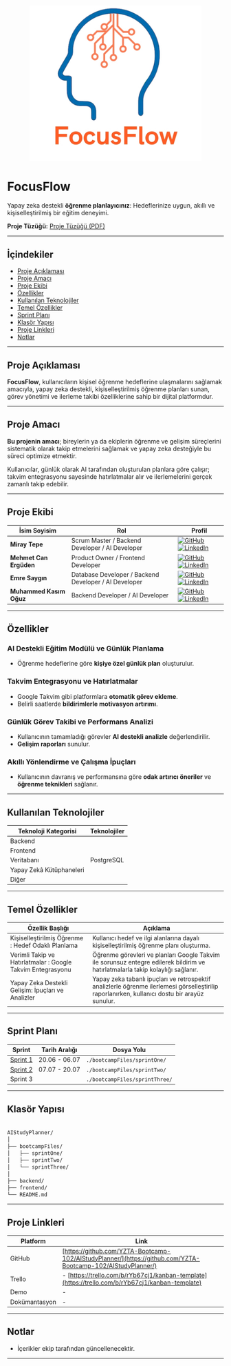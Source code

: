 
<p align="center">
  <img src="./ProjectFiles/FocusFlowLogo.jpg" alt="FocusFlow Logo" width="400"/>
</p>

# FocusFlow

Yapay zeka destekli **öğrenme planlayıcınız**: Hedeflerinize uygun, akıllı ve kişiselleştirilmiş bir eğitim deneyimi.

**Proje Tüzüğü:** [Proje Tüzüğü (PDF)](./ProjectFiles/FocusFlowProjeTüzüğü.pdf)

---

## İçindekiler
- [Proje Açıklaması](#proje-açıklaması)
- [Proje Amacı](#proje-amacı)
- [Proje Ekibi](#proje-ekibi)
- [Özellikler](#özellikler)
- [Kullanılan Teknolojiler](#kullanılan-teknolojiler)
- [Temel Özellikler](#temel-özellikler)
- [Sprint Planı](#sprint-planı)
- [Klasör Yapısı](#klasör-yapısı)
- [Proje Linkleri](#proje-linkleri)
- [Notlar](#notlar)

---

## Proje Açıklaması

**FocusFlow**, kullanıcıların kişisel öğrenme hedeflerine ulaşmalarını sağlamak amacıyla, yapay
 zeka destekli, kişiselleştirilmiş öğrenme planları sunan, görev yönetimi ve ilerleme
 takibi özelliklerine sahip bir dijital platformdur.

---

## Proje Amacı

**Bu projenin amacı**; bireylerin ya da ekiplerin öğrenme ve gelişim süreçlerini sistematik olarak takip etmelerini sağlamak ve yapay zeka desteğiyle bu süreci optimize etmektir. 

Kullanıcılar, günlük olarak AI tarafından oluşturulan planlara göre çalışır; takvim entegrasyonu sayesinde hatırlatmalar alır ve ilerlemelerini gerçek zamanlı takip edebilir.

---

## Proje Ekibi

| İsim Soyisim | Rol | Profil |
|----------------------|---------------|-----------|
| **Miray Tepe** | Scrum Master / Backend Developer / AI Developer | [![GitHub](https://img.shields.io/badge/GitHub-181717?style=flat-square&logo=github&logoColor=white)](https://github.com/MirayTepe) [![LinkedIn](https://img.shields.io/badge/LinkedIn-0A66C2?style=flat-square&logo=linkedin&logoColor=white)](https://www.linkedin.com/in/miraytepe/) |
| **Mehmet Can Ergüden** | Product Owner / Frontend Developer | [![GitHub](https://img.shields.io/badge/GitHub-181717?style=flat-square&logo=github&logoColor=white)](https://github.com/mehmeterguden) [![LinkedIn](https://img.shields.io/badge/LinkedIn-0A66C2?style=flat-square&logo=linkedin&logoColor=white)](https://www.linkedin.com/in/mehmeterguden/) |
| **Emre Saygın** | Database Developer / Backend Developer / AI Developer | [![GitHub](https://img.shields.io/badge/GitHub-181717?style=flat-square&logo=github&logoColor=white)](https://github.com/emresaygin59) [![LinkedIn](https://img.shields.io/badge/LinkedIn-0A66C2?style=flat-square&logo=linkedin&logoColor=white)](https://www.linkedin.com/in/emresaygin/) |
| **Muhammed Kasım Oğuz**| Backend Developer / AI Developer | [![GitHub](https://img.shields.io/badge/GitHub-181717?style=flat-square&logo=github&logoColor=white)](https://github.com/kasimoguzz) [![LinkedIn](https://img.shields.io/badge/LinkedIn-0A66C2?style=flat-square&logo=linkedin&logoColor=white)](https://www.linkedin.com/in/muhammed-kasim-oguz/) |


---

## Özellikler

### AI Destekli Eğitim Modülü ve Günlük Planlama
- Öğrenme hedeflerine göre **kişiye özel günlük plan** oluşturulur.

### Takvim Entegrasyonu ve Hatırlatmalar
- Google Takvim gibi platformlara **otomatik görev ekleme**.
- Belirli saatlerde **bildirimlerle motivasyon artırımı**.

### Günlük Görev Takibi ve Performans Analizi
- Kullanıcının tamamladığı görevler **AI destekli analizle** değerlendirilir.
- **Gelişim raporları** sunulur.

### Akıllı Yönlendirme ve Çalışma İpuçları
- Kullanıcının davranış ve performansına göre **odak artırıcı öneriler** ve **öğrenme teknikleri** sağlanır.

---

## Kullanılan Teknolojiler

| Teknoloji Kategorisi | Teknolojiler |
|----------------------|--------------|
| Backend |  |
| Frontend |  |
| Veritabanı | PostgreSQL |
| Yapay Zekâ Kütüphaneleri |  |
| Diğer |  |

---

## Temel Özellikler

| Özellik Başlığı | Açıklama |
|------------------|----------|
| Kişiselleştirilmiş Öğrenme : Hedef Odaklı Planlama | Kullanıcı hedef ve ilgi alanlarına dayalı kişiselleştirilmiş öğrenme planı oluşturma. |Kullanıcının ilgi ve hedeflerine göre özelleştirilmiş öğrenme planları oluşturulur ve günlük/sprint bazında görev takibi yapılır.|
|Verimli Takip ve Hatırlatmalar : Google Takvim Entegrasyonu | Öğrenme görevleri ve planları Google Takvim ile sorunsuz entegre edilerek bildirim ve hatırlatmalarla takip kolaylığı sağlanır.|
| Yapay Zeka Destekli Gelişim: İpuçları ve Analizler | Yapay zeka tabanlı ipuçları ve retrospektif analizlerle öğrenme ilerlemesi görselleştirilip raporlanırken, kullanıcı dostu bir arayüz sunulur. |

---

## Sprint Planı

| Sprint | Tarih Aralığı | Dosya Yolu |
|--------|---------------|------------|
| [Sprint 1](./SprintOne/README.md) |20.06 - 06.07 |`./bootcampFiles/sprintOne/` |
| [Sprint 2](./SprintTwo/README.md) | 07.07 - 20.07 |`./bootcampFiles/sprintTwo/` |
| Sprint 3 |  | `./bootcampFiles/sprintThree/` |

---

## Klasör Yapısı

```

AIStudyPlanner/
│
├── bootcampFiles/
│   ├── sprintOne/
│   ├── sprintTwo/
│   └── sprintThree/
│
├── backend/
├── frontend/
└── README.md

```

---

## Proje Linkleri

| Platform | Link |
|----------|------|
| GitHub | [https://github.com/YZTA-Bootcamp-102/AIStudyPlanner/](https://github.com/YZTA-Bootcamp-102/AIStudyPlanner/) |
| Trello | - [https://trello.com/b/rYb67cj1/kanban-template](https://trello.com/b/rYb67cj1/kanban-template) |
| Demo | - |
| Dokümantasyon | - |

---

## Notlar

- İçerikler ekip tarafından güncellenecektir.

---
